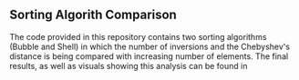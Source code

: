 ## Sorting Algorith Comparison

The code provided in this repository contains two sorting algorithms (Bubble and Shell) in which the number of inversions and the Chebyshev's distance is being compared with increasing number of elements. The final results, as well as visuals showing this analysis can be found in 
